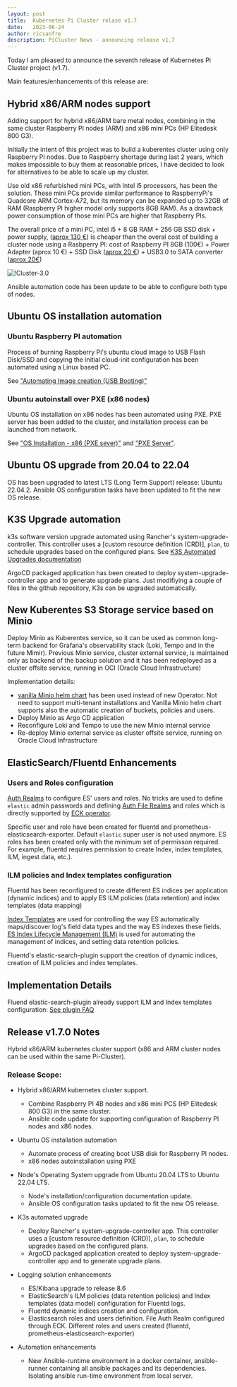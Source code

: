 ```yaml
---
layout: post
title:  Kubernetes Pi Cluster relase v1.7
date:   2023-06-24
author: ricsanfre
description: PiCluster News - announcing release v1.7
---
```



Today I am pleased to announce the seventh release of Kubernetes Pi Cluster project (v1.7). 

Main features/enhancements of this release are:


## Hybrid x86/ARM nodes support

Adding support for hybrid x86/ARM bare metal nodes, combining in the same cluster Raspberry PI nodes (ARM) and x86 mini PCs (HP Elitedesk 800 G3).

Initially the intent of this project was to build a kuberentes cluster using only Raspberry PI nodes. Due to Raspberry shortage during last 2 years, which makes impossible to buy them at reasonable prices, I have decided to look for alternatives to be able to scale up my cluster.

Use old x86 refurbished mini PCs, with Intel i5 processors, has been the solution. These mini PCs provide similar performance to RaspberryPi's Quadcore ARM Cortex-A72, but its memory can be expanded up to 32GB of RAM (Raspberry PI higher model only supports 8GB RAM). As a drawback power consumption of those mini PCs are higher that Raspberry PIs.

The overall price of a mini PC, intel i5 + 8 GB RAM + 256 GB SSD disk + power supply, ([aprox 130 €](https://www.amazon.es/HP-EliteDesk-800-G3-reacondicionado/dp/B09TL2N2M8/)) is cheaper than the overal cost of building a cluster node using a Rasbperry PI: cost of Raspberry PI 8GB (100€) + Power Adapter (aprox 10 €) + SSD Disk ([aprox 20 €](https://www.amazon.es/Kingston-SSD-A400-Disco-s%C3%B3lido/dp/B01N5IB20Q)) + USB3.0 to SATA converter ([aprox 20€](https://www.amazon.es/Startech-USB3S2SAT3CB-Adaptador-3-0-2-5-negro/dp/B00HJZJI84))


![!Cluster-3.0](/assets/img/pi-cluster-3.0.png)


Ansible automation code has been update to be able to configure both type of nodes.

## Ubuntu OS installation automation 

### Ubuntu Raspberry PI automation

Process of burning Raspberry Pi's ubuntu cloud image to USB Flash Disk/SSD and copying the initial cloud-init configuration has been automated using a Linux based PC.

See ["Automating Image creation (USB Booting)"](docs/ubuntu/rpi/#automating-image-creation-usb-booting)


### Ubuntu autoinstall over PXE (x86 nodes)

Ubuntu OS installation on x86 nodes has been automated using PXE. PXE server has been added to the cluster, and installation process can be launched from network.

See ["OS Installation - x86 (PXE sever)"](docs/ubuntu/x86) and ["PXE Server"](/docs/pxe-server).


## Ubuntu OS upgrade from 20.04 to 22.04

OS has been upgraded to latest LTS (Long Term Support) release: Ubuntu 22.04.2.
Ansible OS configuration tasks have been updated to fit the new OS release.

## K3S Upgrade automation

k3s software version upgrade automated using Rancher's system-upgrade-controller. This controller uses a [custom resource definition (CRD)], `plan`, to schedule upgrades based on the configured plans. See [K3S Automated Upgrades documentation](https://docs.k3s.io/upgrades/automated)


ArgoCD packaged application has been created to deploy system-upgrade-controller app and to generate upgrade plans. Just modifiying a couple of files in the github repository, K3s can be upgraded automatically.

## New Kuberentes S3 Storage service based on Minio

Deploy Minio as Kuberentes service, so it can be used as common long-term backend for Grafana's observability stack (Loki, Tempo and in the future Mimir).
Previous Minio service, cluster external service, is maintained only as backend of the backup solution and it has been redeployed as a cluster offsite service, running in OCI (Oracle Cloud Infrastructure)

Implementation details:

- [vanilla Minio helm chart](https://github.com/minio/minio/tree/master/helm/minio) has been used instead of new Operator. Not need to support multi-tenant installations and  Vanilla Minio helm chart supports also the automatic creation of buckets, policies and users.
- Deploy Minio as Argo CD application
- Reconfigure Loki and Tempo to use the new Minio internal service
- Re-deploy Minio external service as cluster offsite service, running on Oracle Cloud Infrastructure


## ElasticSearch/Fluentd Enhancements

### Users and Roles configuration

[Auth Realms](https://www.elastic.co/guide/en/elasticsearch/reference/current/realms.html) to configure ES' users and roles. No tricks are used to define `elastic` admin passwords and defining [Auth File Realms](https://www.elastic.co/guide/en/elasticsearch/reference/current/file-realm.html) and roles which is directly supported by [ECK operator](https://www.elastic.co/guide/en/cloud-on-k8s/current/k8s-users-and-roles.html).

Specific user and role have been created for fluentd and prometheus-elasticsearch-exporter. Default `elastic` super user is not used anymore. ES roles has been created only with the minimum set of permisson required. For example, fluentd requires permission to create Index, index templates, ILM, ingest data, etc.).

### ILM policies and Index templates configuration

Fluentd has been reconfigured to create different ES indices per application (dynamic indices) and to apply ES ILM policies (data retention) and index templates (data mapping)

[Index Templates](https://www.elastic.co/guide/en/elasticsearch/reference/current/index-templates.html) are used for controlling the way ES automatically maps/discover log's field data types and the way ES indexes these fields. [ES Index Lifecycle Management (ILM)](https://www.elastic.co/guide/en/elasticsearch/reference/current/index-lifecycle-management.html) is used for automating the management of indices, and setting data retention policies.

Fluentd's elastic-search-plugin support the creation of dynamic indices, creation of ILM policies and index templates.


## Implementation Details

Fluend elastic-search-plugin already support ILM and Index templates configuration: [See plugin FAQ](https://github.com/uken/fluent-plugin-elasticsearch/blob/master/README.Troubleshooting.md#example-ilm-settings)


## Release v1.7.0 Notes

Hybrid x86/ARM kubernetes cluster support (x86 and ARM cluster nodes can be used within the same Pi-Cluster).

### Release Scope:

  - Hybrid x86/ARM kubernetes cluster support.
    - Combine Raspberry PI 4B nodes and x86 mini PCS (HP Elitedesk 800 G3) in the same cluster.
    - Ansible code update for supporting configuration of Raspberry PI nodes and x86 nodes.

  - Ubuntu OS installation automation
    - Automate process of creating boot USB disk for Raspberry PI nodes.
    - x86 nodes autoinstallation using PXE

  - Node's Operating System upgrade from Ubuntu 20.04 LTS to Ubuntu 22.04 LTS.
    - Node's installation/configuration documentation update.
    - Ansible OS configuration tasks updated to fit the new OS release.

  - K3s automated upgrade
     - Deploy Rancher's system-upgrade-controller app. This controller uses a [custom resource definition (CRD)], `plan`, to schedule upgrades based on the configured plans.
     - ArgoCD packaged application created to deploy system-upgrade-controller app and to generate upgrade plans.

  - Logging solution enhancements
    - ES/Kibana upgrade to release 8.6
    - ElasticSearch's ILM policies (data retention policies) and Index templates (data model) configuration for Fluentd logs.
    - Fluentd dynamic indices creation and configuration.
    - Elasticsearch roles and users definition. File Auth Realm configured through ECK. Different roles and users created (fluentd, prometheus-elasticsearch-exporter)

  - Automation enhancements
    - New Ansible-runtime environment in a docker container, ansible-runner containing all ansible packages and its dependencies. Isolating ansible run-time environment from local server.
